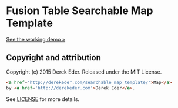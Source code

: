 # Fusion Table Searchable Map Template

[See the working demo &raquo;](http://hphillips80.github.io/FusionTable-Map-Template/)


## Copyright and attribution

Copyright (c) 2015 Derek Eder. Released under the MIT License.

```html
<a href='http://derekeder.com/searchable_map_template/'>Map</a> 
by <a href='http://derekeder.com'>Derek Eder</a>.
```

See [LICENSE](https://github.com/derekeder/FusionTable-Map-Template/blob/master/LICENSE) for more details.
